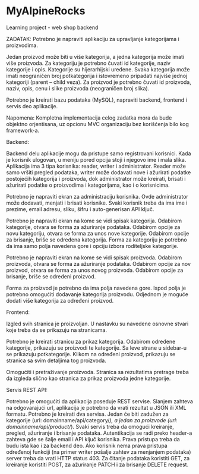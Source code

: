 # MyAlpineRocks
Learning project - web shop backend

ZADATAK:
Potrebno je napraviti aplikaciju za upravljanje kategorijama i proizvodima. 

Jedan proizvod može biti u više kategorija, a jedna kategorija može imati više proizvoda. 
Za kategoriju je potrebno čuvati id kategorije, naziv kategorije i opis. Kategorije su hijerarhijski uređene. Svaka kategorija može imati neograničen broj potkategorija i istovremeno pripadati najviše jednoj kategoriji (parent – child veza).
Za proizvod je potrebno čuvati id proizvoda, naziv, opis, cenu i slike proizvoda (neograničen broj slika).

Potrebno je kreirati bazu podataka (MySQL), napraviti backend, frontend i servis deo aplikacije.

Napomena: Kompletna implementacija celog zadatka mora da bude objektno orjentisana, uz opcionu MVC organizaciju bez korišćenja bilo kog framework-a.

Backend:

Backend delu aplikacije mogu da pristupe samo registrovani korisnici. Kada je korisnik ulogovan, u meniju pored opcija stoji i njegovo ime i mala slika.
Aplikacija ima 3 tipa korisnika: reader, writer i administrator. Reader može samo vršiti pregled podataka, writer može dodavati nove i ažurirati podatke postojećih kategorija i proizvoda, dok administrator može kreirati, brisati i ažurirati podatke o proizvodima i kategorijama, kao i o korisnicima. 

Potrebno je napraviti ekran za administraciju korisnika. Ovde administrator može dodavati, menjati i brisati korisnike. Svaki korisnik treba da ima ime i prezime, email adresu, sliku, šifru i auto-generisan API ključ.

Potrebno je napraviti ekran na kome se vidi spisak kategorija. Odabirom kategorije, otvara se forma za ažuriranje podataka. Odabirom opcije za novu kategoriju, otvara se forma za unos nove kategorije. Odabirom opcije za brisanje, briše se određena kategorija.
Forma za kategoriju je potrebno da ima samo polja navedena gore i opciju izbora roditeljske kategorije. 

Potrebno je napraviti ekran na kome se vidi spisak proizvoda. Odabirom proizvoda, otvara se forma za ažuriranje podataka. Odabirom opcije za nov proizvod, otvara se forma za unos novog proizvoda. Odabirom opcije za brisanje, briše se određeni proizvod.

Forma za proizvod je potrebno da ima polja navedena gore. Ispod polja je potrebno omogućiti dodavanje kategorija proizvodu. Odjednom je moguće dodati više kategorija za određeni proizvod.

Frontend:

Izgled svih stranica je proizvoljan. U nastavku su navedene osnovne stvari koje treba da se prikazuju na stranicama.

Potrebno je kreirati stranicu za prikaz kategorija. Odabirom određene kategorije, prikazuju se proizvodi te kategorije. Sa leve strane u sidebar-u se prikazuju potkategorije. Klikom na određeni proizvod, prikazuju se stranica sa svim detaljima tog proizvoda. 

Omogućiti i pretraživanje proizvoda. Stranica sa rezultatima pretrage treba da izgleda slično kao stranica za prikaz proizvoda jedne kategorije.

Servis REST API:

Potrebno je omogućiti da aplikacija poseduje REST servise. Slanjem zahteva na odgovarajući url, aplikacija je potrebno da vrati rezultat u JSON ili XML formatu. Potrebno je kreirati dva servisa. Jedan će biti zadužen za kategorije (url: domainname/api/category/*), a jedan za proizvode (url: domainname/api/product/*). Svaki servis treba da omogući kreiranje, pregled, ažuriranje i brisanje podataka. Autentikacija se radi preko header-a zahteva gde se šalje email i API ključ korisnika. Prava pristupa treba da budu ista kao i za backend deo. Ako korisnik nema prava pristupa određenoj funkciji (na primer writer pošalje zahtev za menjanjem podataka) server treba da vrati HTTP status 403. Za čitanje podataka koristiti GET, za kreiranje koristiti POST, za ažuriranje PATCH i za brisanje DELETE request.
